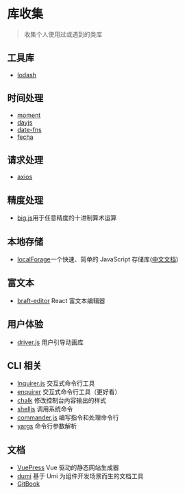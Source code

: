 # 库收集

> 收集个人使用过或遇到的类库

## 工具库

- [lodash](https://github.com/lodash/lodash)

## 时间处理

- [moment](https://github.com/moment/moment)
- [dayjs](https://github.com/iamkun/dayjs)
- [date-fns](https://github.com/date-fns/date-fns)
- [fecha](https://github.com/taylorhakes/fecha)

## 请求处理

- [axios](https://github.com/axios/axios)

## 精度处理

- [big.js](https://github.com/MikeMcl/big.js)用于任意精度的十进制算术运算

## 本地存储

- [localForage](https://github.com/localForage/localForage)一个快速、简单的 JavaScript 存储库([中文文档](https://localforage.docschina.org/))

## 富文本

- [braft-editor](https://github.com/margox/braft-editor) React 富文本编辑器

## 用户体验

- [driver.js](https://github.com/kamranahmedse/driver.js) 用户引导动画库

## CLI 相关

- [Inquirer.js](https://github.com/SBoudrias/Inquirer.js) 交互式命令行工具
- [enquirer](https://github.com/enquirer/enquirer) 交互式命令行工具（更好看）
- [chalk](https://github.com/chalk/chalk) 修改控制台内容输出的样式
- [shelljs](https://github.com/shelljs/shelljs) 调用系统命令
- [commander.js](https://github.com/tj/commander.js) 编写指令和处理命令行
- [yargs](https://github.com/yargs/yargs) 命令行参数解析

## 文档

- [VuePress](https://github.com/vuejs/vuepress) Vue 驱动的静态网站生成器
- [dumi](https://github.com/umijs/dumi) 基于 Umi 为组件开发场景而生的文档工具
- [GitBook](https://www.gitbook.com)
